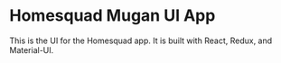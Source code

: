 # Homesquad Mugan UI App

This is the UI for the Homesquad app. It is built with React, Redux, and Material-UI.